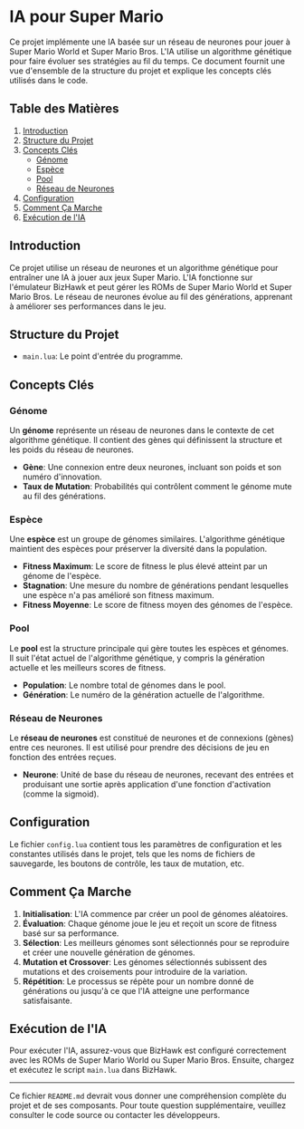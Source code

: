 # IA pour Super Mario

Ce projet implémente une IA basée sur un réseau de neurones pour jouer à Super Mario World et Super Mario Bros. L'IA utilise un algorithme génétique pour faire évoluer ses stratégies au fil du temps. Ce document fournit une vue d'ensemble de la structure du projet et explique les concepts clés utilisés dans le code.

## Table des Matières

1. [Introduction](#introduction)
2. [Structure du Projet](#structure-du-projet)
3. [Concepts Clés](#concepts-clés)
    - [Génome](#génome)
    - [Espèce](#espèce)
    - [Pool](#pool)
    - [Réseau de Neurones](#réseau-de-neurones)
4. [Configuration](#configuration)
5. [Comment Ça Marche](#comment-ça-marche)
6. [Exécution de l'IA](#exécution-de-lia)

## Introduction

Ce projet utilise un réseau de neurones et un algorithme génétique pour entraîner une IA à jouer aux jeux Super Mario. L'IA fonctionne sur l'émulateur BizHawk et peut gérer les ROMs de Super Mario World et Super Mario Bros. Le réseau de neurones évolue au fil des générations, apprenant à améliorer ses performances dans le jeu.

## Structure du Projet

-   `main.lua`: Le point d'entrée du programme.

## Concepts Clés

### Génome

Un **génome** représente un réseau de neurones dans le contexte de cet algorithme génétique. Il contient des gènes qui définissent la structure et les poids du réseau de neurones.

-   **Gène**: Une connexion entre deux neurones, incluant son poids et son numéro d'innovation.
-   **Taux de Mutation**: Probabilités qui contrôlent comment le génome mute au fil des générations.

### Espèce

Une **espèce** est un groupe de génomes similaires. L'algorithme génétique maintient des espèces pour préserver la diversité dans la population.

-   **Fitness Maximum**: Le score de fitness le plus élevé atteint par un génome de l'espèce.
-   **Stagnation**: Une mesure du nombre de générations pendant lesquelles une espèce n'a pas amélioré son fitness maximum.
-   **Fitness Moyenne**: Le score de fitness moyen des génomes de l'espèce.

### Pool

Le **pool** est la structure principale qui gère toutes les espèces et génomes. Il suit l'état actuel de l'algorithme génétique, y compris la génération actuelle et les meilleurs scores de fitness.

-   **Population**: Le nombre total de génomes dans le pool.
-   **Génération**: Le numéro de la génération actuelle de l'algorithme.

### Réseau de Neurones

Le **réseau de neurones** est constitué de neurones et de connexions (gènes) entre ces neurones. Il est utilisé pour prendre des décisions de jeu en fonction des entrées reçues.

-   **Neurone**: Unité de base du réseau de neurones, recevant des entrées et produisant une sortie après application d'une fonction d'activation (comme la sigmoid).

## Configuration

Le fichier `config.lua` contient tous les paramètres de configuration et les constantes utilisés dans le projet, tels que les noms de fichiers de sauvegarde, les boutons de contrôle, les taux de mutation, etc.

## Comment Ça Marche

1. **Initialisation**: L'IA commence par créer un pool de génomes aléatoires.
2. **Évaluation**: Chaque génome joue le jeu et reçoit un score de fitness basé sur sa performance.
3. **Sélection**: Les meilleurs génomes sont sélectionnés pour se reproduire et créer une nouvelle génération de génomes.
4. **Mutation et Crossover**: Les génomes sélectionnés subissent des mutations et des croisements pour introduire de la variation.
5. **Répétition**: Le processus se répète pour un nombre donné de générations ou jusqu'à ce que l'IA atteigne une performance satisfaisante.

## Exécution de l'IA

Pour exécuter l'IA, assurez-vous que BizHawk est configuré correctement avec les ROMs de Super Mario World ou Super Mario Bros. Ensuite, chargez et exécutez le script `main.lua` dans BizHawk.

---

Ce fichier `README.md` devrait vous donner une compréhension complète du projet et de ses composants. Pour toute question supplémentaire, veuillez consulter le code source ou contacter les développeurs.
